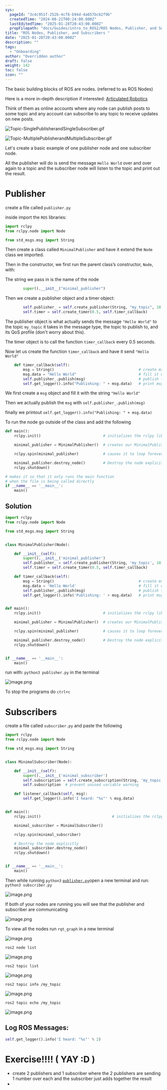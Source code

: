 ```yaml
---
sys:
  pageId: "3c4c951f-252b-4cf8-b94d-4a657bc62f9b"
  createdTime: "2024-08-21T00:24:00.000Z"
  lastEditedTime: "2025-01-28T20:43:00.000Z"
  propFilepath: "docs/Guides/intro_to_ROS2/ROS Nodes, Publisher, and Subscribers .md"
title: "ROS Nodes, Publisher, and Subscribers "
date: "2025-01-28T20:43:00.000Z"
description: ""
tags:
  - "Onboarding"
author: "Overridden author"
draft: false
weight: 142
toc: false
icon: ""
---
```


The basic building blocks of ROS are nodes. (referred to as ROS Nodes)

Here is a more in-depth description if interested: [Articulated Robotics](https://articulatedrobotics.xyz/tutorials/ready-for-ros/ros-overview#2-nodes)

Think of them as online accounts where any node can publish posts to some topic and any account can subscribe to any topic to receive updates on new posts.

![Topic-SinglePublisherandSingleSubscriber.gif](https://docs.ros.org/en/humble/_images/Topic-SinglePublisherandSingleSubscriber.gif)

![Topic-MultiplePublisherandMultipleSubscriber.gif](https://docs.ros.org/en/humble/_images/Topic-MultiplePublisherandMultipleSubscriber.gif)

Let's create a basic example of one publisher node and one subscriber node.

All the publisher will do is send the message `Hello World` over and over again to a topic and the subscriber node will listen to the topic and print out the result.

# Publisher

create a file called `publisher.py` 

inside import the `ROS` libraries:

```python
import rclpy
from rclpy.node import Node

from std_msgs.msg import String
```

Then create a class called `MinimalPublisher` and have it extend the `Node` class we imported.

Then in the constructor, we first run the parent class’s constructor, `Node`, with:

The string we pass in is the name of the node

```python
        super().__init__("minimal_publisher")
```

Then we create a publisher object and a timer object:

```python
        self.publisher_ = self.create_publisher(String, "my_topic", 10)
        self.timer = self.create_timer(0.5, self.timer_callback)
```

The publisher object is what actually sends the message `"Hello World"` to the topic `my_topic` it takes in the message type, the topic to publish to, and its QoS profile (don't worry about this).

The timer object is to call the function `timer_callback` every 0.5 seconds.

Now let us create the function `timer_callback` and have it send `"Hello World"`

```python
    def timer_callback(self):
        msg = String()                                      # create msg object
        msg.data = "Hello World"                            # fill it with data
        self.publisher_.publish(msg)                        # publish the message
        self.get_logger().info("Publishing: " + msg.data)   # print msg
```

We first create a `msg` object and fill it with the string `"Hello World"`

Then we actually publish the `msg` with `self.publisher_.publish(msg)`

finally we printout `self.get_logger().info("Publishing: " + msg.data)`

To run the node go outside of the class and add the following

```python
def main():
    rclpy.init()                            # initializes the rclpy library

    minimal_publisher = MinimalPublisher()  # creates our MinimalPublisher object

    rclpy.spin(minimal_publisher)           # causes it to loop forever

    minimal_publisher.destroy_node()        # Destroy the node explicitly
    rclpy.shutdown()

# makes it so that it only runs the main function
# when the file is being called directly
if __name__ == '__main__': 
    main()
```

## Solution

```python
import rclpy
from rclpy.node import Node

from std_msgs.msg import String


class MinimalPublisher(Node):

    def __init__(self):
        super().__init__('minimal_publisher')
        self.publisher_ = self.create_publisher(String, 'my_topic', 10)
        self.timer = self.create_timer(0.5, self.timer_callback)

    def timer_callback(self):
        msg = String()                                      # create msg object
        msg.data = 'Hello World'                            # fill it with data
        self.publisher_.publish(msg)                        # publish the message
        self.get_logger().info('Publishing: ' + msg.data)   # print msg


def main():
    rclpy.init()                            # initializes the rclpy library

    minimal_publisher = MinimalPublisher()  # creates our MinimalPublisher object

    rclpy.spin(minimal_publisher)           # causes it to loop forever

    minimal_publisher.destroy_node()        # Destroy the node explicitly
    rclpy.shutdown()


if __name__ == '__main__':
    main()
```

run with: `python3 publisher.py` in the terminal

![image.png](https://prod-files-secure.s3.us-west-2.amazonaws.com/d518164a-d88e-44d1-a4ee-3adb3bd8bce0/9214accb-ad5b-44f1-a31c-b3167c59138b/image.png?X-Amz-Algorithm=AWS4-HMAC-SHA256&X-Amz-Content-Sha256=UNSIGNED-PAYLOAD&X-Amz-Credential=ASIAZI2LB4665UVOA7OF%2F20250525%2Fus-west-2%2Fs3%2Faws4_request&X-Amz-Date=20250525T190126Z&X-Amz-Expires=3600&X-Amz-Security-Token=IQoJb3JpZ2luX2VjEGsaCXVzLXdlc3QtMiJIMEYCIQDQMvNRRn5IrgNYlqJj9C4ygp71eXLVpqREPBjtS7hgXQIhAJxcI2Gg9DhUckROh%2F9cXvRFGAqgWgudkrqLbwxiOAyxKv8DCDQQABoMNjM3NDIzMTgzODA1Igx%2FmYGcq4FeSySN9%2FUq3ANsFZW9z0YxViY2%2F0tEGYK4c5rhjDiBcq9o8krF038aMMMIVPwQXrfsWilQMeLyknUXdT9aiQAWX9Vu%2B6Z8v0%2Fqxfg8z3RPGy0Hk18d4MWsmZnRp1kyQEDB0pD0FX0J9Uvvp%2BiMNOKv%2FmNZH0EIOoYglBg2Xs0VoMZEDhR%2FJ%2B9UilhxzCcsRAcqTbFqidA7u0%2F5rv%2FwIYsHZvxY5egGyZgMsTQkUEqFedmbGoWbKgvrjqa12jSbPY0DDFu8EtIgCW9d9ZrTaggH7Cg%2FfZAhlOCrYwgPnanGxRtCnLSbKfCPTgsK2PtMxod3IocwlRQAFTB7nj9ITJGEK2UlSmou340TkPCrSn1fVSX4AtYEAm1xKMS7gwKDrEET7L%2FpK1k3r1J%2BBdUNqqzI6%2B2fIYbnzYE7jDJN1o%2BOtBQFm0Xge5nmZf4%2FoXtAWO3AKEQ7o4xVsdopD0ptfmJaI1az7L6KXt5gH5f4pHna6FsNwyoDQg8bQ4oxDRZrRG3QT%2B%2BFxSQuxCBStxCRmvKGHZUdj1uosM8oJSRoZJjV8iymQ7r1e2q2%2BZBwBC1BpSU0RvRkIVDwy%2FPJWkMYnbcwjXXYkoda%2Bw%2Bfh6EALwdiJoyksiy5Fgjl%2FK%2FSOtebobObo9errDCixc3BBjqkAZsQ1rWc0Rh%2F6Lz0UZ0l63HWUeM%2BH2Xi%2BuskeR6WbSzZbA7SgN94JxztZ1JI8DqUtrWQS7SQJ7vSSkVT0e%2BkECqfjKzu7GLudCTDpIU2aZ%2BoFMEGFLFa1cEqORlzl6%2FGWDEHcCnbFinmUXaaBKXBxsw%2Ft1JffC%2FVGC8AjwBxsQBqweTGuxFMF0kCsqqXMpLB%2FrJkd9MzQZlQU0SSRtF31QEoZieM&X-Amz-Signature=b131939ad5222d09c6a753e57e31f9d9f36a1f8f4ad6d7dbc750230fc83db918&X-Amz-SignedHeaders=host&x-id=GetObject)

To stop the programs do `ctrl+c`

# Subscribers

create a file called `subscriber.py` and paste the following

```python
import rclpy
from rclpy.node import Node

from std_msgs.msg import String


class MinimalSubscriber(Node):

    def __init__(self):
        super().__init__('minimal_subscriber')
        self.subscription = self.create_subscription(String, 'my_topic', self.listener_callback, 10)
        self.subscription  # prevent unused variable warning

    def listener_callback(self, msg):
        self.get_logger().info('I heard: "%s"' % msg.data)


def main():
    rclpy.init()                                # initializes the rclpy library

    minimal_subscriber = MinimalSubscriber()

    rclpy.spin(minimal_subscriber)

    # Destroy the node explicitly
    minimal_subscriber.destroy_node()
    rclpy.shutdown()


if __name__ == '__main__':
    main()
```

Then while running `python3` [`publisher.py`](http://publisher.py/)open a new terminal and run: `python3 subscriber.py` 

![image.png](https://prod-files-secure.s3.us-west-2.amazonaws.com/d518164a-d88e-44d1-a4ee-3adb3bd8bce0/611fccf2-c738-4dbd-94e9-98f209092866/image.png?X-Amz-Algorithm=AWS4-HMAC-SHA256&X-Amz-Content-Sha256=UNSIGNED-PAYLOAD&X-Amz-Credential=ASIAZI2LB4665UVOA7OF%2F20250525%2Fus-west-2%2Fs3%2Faws4_request&X-Amz-Date=20250525T190126Z&X-Amz-Expires=3600&X-Amz-Security-Token=IQoJb3JpZ2luX2VjEGsaCXVzLXdlc3QtMiJIMEYCIQDQMvNRRn5IrgNYlqJj9C4ygp71eXLVpqREPBjtS7hgXQIhAJxcI2Gg9DhUckROh%2F9cXvRFGAqgWgudkrqLbwxiOAyxKv8DCDQQABoMNjM3NDIzMTgzODA1Igx%2FmYGcq4FeSySN9%2FUq3ANsFZW9z0YxViY2%2F0tEGYK4c5rhjDiBcq9o8krF038aMMMIVPwQXrfsWilQMeLyknUXdT9aiQAWX9Vu%2B6Z8v0%2Fqxfg8z3RPGy0Hk18d4MWsmZnRp1kyQEDB0pD0FX0J9Uvvp%2BiMNOKv%2FmNZH0EIOoYglBg2Xs0VoMZEDhR%2FJ%2B9UilhxzCcsRAcqTbFqidA7u0%2F5rv%2FwIYsHZvxY5egGyZgMsTQkUEqFedmbGoWbKgvrjqa12jSbPY0DDFu8EtIgCW9d9ZrTaggH7Cg%2FfZAhlOCrYwgPnanGxRtCnLSbKfCPTgsK2PtMxod3IocwlRQAFTB7nj9ITJGEK2UlSmou340TkPCrSn1fVSX4AtYEAm1xKMS7gwKDrEET7L%2FpK1k3r1J%2BBdUNqqzI6%2B2fIYbnzYE7jDJN1o%2BOtBQFm0Xge5nmZf4%2FoXtAWO3AKEQ7o4xVsdopD0ptfmJaI1az7L6KXt5gH5f4pHna6FsNwyoDQg8bQ4oxDRZrRG3QT%2B%2BFxSQuxCBStxCRmvKGHZUdj1uosM8oJSRoZJjV8iymQ7r1e2q2%2BZBwBC1BpSU0RvRkIVDwy%2FPJWkMYnbcwjXXYkoda%2Bw%2Bfh6EALwdiJoyksiy5Fgjl%2FK%2FSOtebobObo9errDCixc3BBjqkAZsQ1rWc0Rh%2F6Lz0UZ0l63HWUeM%2BH2Xi%2BuskeR6WbSzZbA7SgN94JxztZ1JI8DqUtrWQS7SQJ7vSSkVT0e%2BkECqfjKzu7GLudCTDpIU2aZ%2BoFMEGFLFa1cEqORlzl6%2FGWDEHcCnbFinmUXaaBKXBxsw%2Ft1JffC%2FVGC8AjwBxsQBqweTGuxFMF0kCsqqXMpLB%2FrJkd9MzQZlQU0SSRtF31QEoZieM&X-Amz-Signature=55611eaadfa9226fb1ad24895d57dbe71e7bbad63d4c85bcd16d9b9d6d9338ed&X-Amz-SignedHeaders=host&x-id=GetObject)

If both of your nodes are running you will see that the publisher and subscriber are communicating

![image.png](https://prod-files-secure.s3.us-west-2.amazonaws.com/d518164a-d88e-44d1-a4ee-3adb3bd8bce0/eea428b5-1cf0-43bb-a30b-81cbaf6c5c78/image.png?X-Amz-Algorithm=AWS4-HMAC-SHA256&X-Amz-Content-Sha256=UNSIGNED-PAYLOAD&X-Amz-Credential=ASIAZI2LB4665UVOA7OF%2F20250525%2Fus-west-2%2Fs3%2Faws4_request&X-Amz-Date=20250525T190126Z&X-Amz-Expires=3600&X-Amz-Security-Token=IQoJb3JpZ2luX2VjEGsaCXVzLXdlc3QtMiJIMEYCIQDQMvNRRn5IrgNYlqJj9C4ygp71eXLVpqREPBjtS7hgXQIhAJxcI2Gg9DhUckROh%2F9cXvRFGAqgWgudkrqLbwxiOAyxKv8DCDQQABoMNjM3NDIzMTgzODA1Igx%2FmYGcq4FeSySN9%2FUq3ANsFZW9z0YxViY2%2F0tEGYK4c5rhjDiBcq9o8krF038aMMMIVPwQXrfsWilQMeLyknUXdT9aiQAWX9Vu%2B6Z8v0%2Fqxfg8z3RPGy0Hk18d4MWsmZnRp1kyQEDB0pD0FX0J9Uvvp%2BiMNOKv%2FmNZH0EIOoYglBg2Xs0VoMZEDhR%2FJ%2B9UilhxzCcsRAcqTbFqidA7u0%2F5rv%2FwIYsHZvxY5egGyZgMsTQkUEqFedmbGoWbKgvrjqa12jSbPY0DDFu8EtIgCW9d9ZrTaggH7Cg%2FfZAhlOCrYwgPnanGxRtCnLSbKfCPTgsK2PtMxod3IocwlRQAFTB7nj9ITJGEK2UlSmou340TkPCrSn1fVSX4AtYEAm1xKMS7gwKDrEET7L%2FpK1k3r1J%2BBdUNqqzI6%2B2fIYbnzYE7jDJN1o%2BOtBQFm0Xge5nmZf4%2FoXtAWO3AKEQ7o4xVsdopD0ptfmJaI1az7L6KXt5gH5f4pHna6FsNwyoDQg8bQ4oxDRZrRG3QT%2B%2BFxSQuxCBStxCRmvKGHZUdj1uosM8oJSRoZJjV8iymQ7r1e2q2%2BZBwBC1BpSU0RvRkIVDwy%2FPJWkMYnbcwjXXYkoda%2Bw%2Bfh6EALwdiJoyksiy5Fgjl%2FK%2FSOtebobObo9errDCixc3BBjqkAZsQ1rWc0Rh%2F6Lz0UZ0l63HWUeM%2BH2Xi%2BuskeR6WbSzZbA7SgN94JxztZ1JI8DqUtrWQS7SQJ7vSSkVT0e%2BkECqfjKzu7GLudCTDpIU2aZ%2BoFMEGFLFa1cEqORlzl6%2FGWDEHcCnbFinmUXaaBKXBxsw%2Ft1JffC%2FVGC8AjwBxsQBqweTGuxFMF0kCsqqXMpLB%2FrJkd9MzQZlQU0SSRtF31QEoZieM&X-Amz-Signature=12f1a48b79cea817d5fbbd864129dfd38781bef058b41914a975a4b35c2b72e1&X-Amz-SignedHeaders=host&x-id=GetObject)

To view all the nodes run `rqt_graph` in a new terminal

![image.png](https://prod-files-secure.s3.us-west-2.amazonaws.com/d518164a-d88e-44d1-a4ee-3adb3bd8bce0/1d98e964-4318-4d62-b5c4-8c8f78368598/image.png?X-Amz-Algorithm=AWS4-HMAC-SHA256&X-Amz-Content-Sha256=UNSIGNED-PAYLOAD&X-Amz-Credential=ASIAZI2LB4665UVOA7OF%2F20250525%2Fus-west-2%2Fs3%2Faws4_request&X-Amz-Date=20250525T190126Z&X-Amz-Expires=3600&X-Amz-Security-Token=IQoJb3JpZ2luX2VjEGsaCXVzLXdlc3QtMiJIMEYCIQDQMvNRRn5IrgNYlqJj9C4ygp71eXLVpqREPBjtS7hgXQIhAJxcI2Gg9DhUckROh%2F9cXvRFGAqgWgudkrqLbwxiOAyxKv8DCDQQABoMNjM3NDIzMTgzODA1Igx%2FmYGcq4FeSySN9%2FUq3ANsFZW9z0YxViY2%2F0tEGYK4c5rhjDiBcq9o8krF038aMMMIVPwQXrfsWilQMeLyknUXdT9aiQAWX9Vu%2B6Z8v0%2Fqxfg8z3RPGy0Hk18d4MWsmZnRp1kyQEDB0pD0FX0J9Uvvp%2BiMNOKv%2FmNZH0EIOoYglBg2Xs0VoMZEDhR%2FJ%2B9UilhxzCcsRAcqTbFqidA7u0%2F5rv%2FwIYsHZvxY5egGyZgMsTQkUEqFedmbGoWbKgvrjqa12jSbPY0DDFu8EtIgCW9d9ZrTaggH7Cg%2FfZAhlOCrYwgPnanGxRtCnLSbKfCPTgsK2PtMxod3IocwlRQAFTB7nj9ITJGEK2UlSmou340TkPCrSn1fVSX4AtYEAm1xKMS7gwKDrEET7L%2FpK1k3r1J%2BBdUNqqzI6%2B2fIYbnzYE7jDJN1o%2BOtBQFm0Xge5nmZf4%2FoXtAWO3AKEQ7o4xVsdopD0ptfmJaI1az7L6KXt5gH5f4pHna6FsNwyoDQg8bQ4oxDRZrRG3QT%2B%2BFxSQuxCBStxCRmvKGHZUdj1uosM8oJSRoZJjV8iymQ7r1e2q2%2BZBwBC1BpSU0RvRkIVDwy%2FPJWkMYnbcwjXXYkoda%2Bw%2Bfh6EALwdiJoyksiy5Fgjl%2FK%2FSOtebobObo9errDCixc3BBjqkAZsQ1rWc0Rh%2F6Lz0UZ0l63HWUeM%2BH2Xi%2BuskeR6WbSzZbA7SgN94JxztZ1JI8DqUtrWQS7SQJ7vSSkVT0e%2BkECqfjKzu7GLudCTDpIU2aZ%2BoFMEGFLFa1cEqORlzl6%2FGWDEHcCnbFinmUXaaBKXBxsw%2Ft1JffC%2FVGC8AjwBxsQBqweTGuxFMF0kCsqqXMpLB%2FrJkd9MzQZlQU0SSRtF31QEoZieM&X-Amz-Signature=cc84d27399a8886c5ac9e852b14e21b7f118fc1fb2ea1b0dfc67cc7105c2e741&X-Amz-SignedHeaders=host&x-id=GetObject)

`ros2 node list`

![image.png](https://prod-files-secure.s3.us-west-2.amazonaws.com/d518164a-d88e-44d1-a4ee-3adb3bd8bce0/680ac8cf-e6d9-4164-9ece-5b9a6fccffee/image.png?X-Amz-Algorithm=AWS4-HMAC-SHA256&X-Amz-Content-Sha256=UNSIGNED-PAYLOAD&X-Amz-Credential=ASIAZI2LB4665UVOA7OF%2F20250525%2Fus-west-2%2Fs3%2Faws4_request&X-Amz-Date=20250525T190126Z&X-Amz-Expires=3600&X-Amz-Security-Token=IQoJb3JpZ2luX2VjEGsaCXVzLXdlc3QtMiJIMEYCIQDQMvNRRn5IrgNYlqJj9C4ygp71eXLVpqREPBjtS7hgXQIhAJxcI2Gg9DhUckROh%2F9cXvRFGAqgWgudkrqLbwxiOAyxKv8DCDQQABoMNjM3NDIzMTgzODA1Igx%2FmYGcq4FeSySN9%2FUq3ANsFZW9z0YxViY2%2F0tEGYK4c5rhjDiBcq9o8krF038aMMMIVPwQXrfsWilQMeLyknUXdT9aiQAWX9Vu%2B6Z8v0%2Fqxfg8z3RPGy0Hk18d4MWsmZnRp1kyQEDB0pD0FX0J9Uvvp%2BiMNOKv%2FmNZH0EIOoYglBg2Xs0VoMZEDhR%2FJ%2B9UilhxzCcsRAcqTbFqidA7u0%2F5rv%2FwIYsHZvxY5egGyZgMsTQkUEqFedmbGoWbKgvrjqa12jSbPY0DDFu8EtIgCW9d9ZrTaggH7Cg%2FfZAhlOCrYwgPnanGxRtCnLSbKfCPTgsK2PtMxod3IocwlRQAFTB7nj9ITJGEK2UlSmou340TkPCrSn1fVSX4AtYEAm1xKMS7gwKDrEET7L%2FpK1k3r1J%2BBdUNqqzI6%2B2fIYbnzYE7jDJN1o%2BOtBQFm0Xge5nmZf4%2FoXtAWO3AKEQ7o4xVsdopD0ptfmJaI1az7L6KXt5gH5f4pHna6FsNwyoDQg8bQ4oxDRZrRG3QT%2B%2BFxSQuxCBStxCRmvKGHZUdj1uosM8oJSRoZJjV8iymQ7r1e2q2%2BZBwBC1BpSU0RvRkIVDwy%2FPJWkMYnbcwjXXYkoda%2Bw%2Bfh6EALwdiJoyksiy5Fgjl%2FK%2FSOtebobObo9errDCixc3BBjqkAZsQ1rWc0Rh%2F6Lz0UZ0l63HWUeM%2BH2Xi%2BuskeR6WbSzZbA7SgN94JxztZ1JI8DqUtrWQS7SQJ7vSSkVT0e%2BkECqfjKzu7GLudCTDpIU2aZ%2BoFMEGFLFa1cEqORlzl6%2FGWDEHcCnbFinmUXaaBKXBxsw%2Ft1JffC%2FVGC8AjwBxsQBqweTGuxFMF0kCsqqXMpLB%2FrJkd9MzQZlQU0SSRtF31QEoZieM&X-Amz-Signature=91686999419bf324a9d3826a19b95930f5432c32bce58c275ef9fbca56a02c80&X-Amz-SignedHeaders=host&x-id=GetObject)

`ros2 topic list`

![image.png](https://prod-files-secure.s3.us-west-2.amazonaws.com/d518164a-d88e-44d1-a4ee-3adb3bd8bce0/eee2ebe1-27ef-4a4a-96fb-2ca54126fb29/image.png?X-Amz-Algorithm=AWS4-HMAC-SHA256&X-Amz-Content-Sha256=UNSIGNED-PAYLOAD&X-Amz-Credential=ASIAZI2LB4665UVOA7OF%2F20250525%2Fus-west-2%2Fs3%2Faws4_request&X-Amz-Date=20250525T190126Z&X-Amz-Expires=3600&X-Amz-Security-Token=IQoJb3JpZ2luX2VjEGsaCXVzLXdlc3QtMiJIMEYCIQDQMvNRRn5IrgNYlqJj9C4ygp71eXLVpqREPBjtS7hgXQIhAJxcI2Gg9DhUckROh%2F9cXvRFGAqgWgudkrqLbwxiOAyxKv8DCDQQABoMNjM3NDIzMTgzODA1Igx%2FmYGcq4FeSySN9%2FUq3ANsFZW9z0YxViY2%2F0tEGYK4c5rhjDiBcq9o8krF038aMMMIVPwQXrfsWilQMeLyknUXdT9aiQAWX9Vu%2B6Z8v0%2Fqxfg8z3RPGy0Hk18d4MWsmZnRp1kyQEDB0pD0FX0J9Uvvp%2BiMNOKv%2FmNZH0EIOoYglBg2Xs0VoMZEDhR%2FJ%2B9UilhxzCcsRAcqTbFqidA7u0%2F5rv%2FwIYsHZvxY5egGyZgMsTQkUEqFedmbGoWbKgvrjqa12jSbPY0DDFu8EtIgCW9d9ZrTaggH7Cg%2FfZAhlOCrYwgPnanGxRtCnLSbKfCPTgsK2PtMxod3IocwlRQAFTB7nj9ITJGEK2UlSmou340TkPCrSn1fVSX4AtYEAm1xKMS7gwKDrEET7L%2FpK1k3r1J%2BBdUNqqzI6%2B2fIYbnzYE7jDJN1o%2BOtBQFm0Xge5nmZf4%2FoXtAWO3AKEQ7o4xVsdopD0ptfmJaI1az7L6KXt5gH5f4pHna6FsNwyoDQg8bQ4oxDRZrRG3QT%2B%2BFxSQuxCBStxCRmvKGHZUdj1uosM8oJSRoZJjV8iymQ7r1e2q2%2BZBwBC1BpSU0RvRkIVDwy%2FPJWkMYnbcwjXXYkoda%2Bw%2Bfh6EALwdiJoyksiy5Fgjl%2FK%2FSOtebobObo9errDCixc3BBjqkAZsQ1rWc0Rh%2F6Lz0UZ0l63HWUeM%2BH2Xi%2BuskeR6WbSzZbA7SgN94JxztZ1JI8DqUtrWQS7SQJ7vSSkVT0e%2BkECqfjKzu7GLudCTDpIU2aZ%2BoFMEGFLFa1cEqORlzl6%2FGWDEHcCnbFinmUXaaBKXBxsw%2Ft1JffC%2FVGC8AjwBxsQBqweTGuxFMF0kCsqqXMpLB%2FrJkd9MzQZlQU0SSRtF31QEoZieM&X-Amz-Signature=362ad2b6b2d98e50b2024b95fa4677b2071e132cc6f241233366c43df8894c8b&X-Amz-SignedHeaders=host&x-id=GetObject)

`ros2 topic info /my_topic`

![image.png](https://prod-files-secure.s3.us-west-2.amazonaws.com/d518164a-d88e-44d1-a4ee-3adb3bd8bce0/6288ef12-cb9e-406f-b9eb-65feed3a9011/image.png?X-Amz-Algorithm=AWS4-HMAC-SHA256&X-Amz-Content-Sha256=UNSIGNED-PAYLOAD&X-Amz-Credential=ASIAZI2LB4665UVOA7OF%2F20250525%2Fus-west-2%2Fs3%2Faws4_request&X-Amz-Date=20250525T190126Z&X-Amz-Expires=3600&X-Amz-Security-Token=IQoJb3JpZ2luX2VjEGsaCXVzLXdlc3QtMiJIMEYCIQDQMvNRRn5IrgNYlqJj9C4ygp71eXLVpqREPBjtS7hgXQIhAJxcI2Gg9DhUckROh%2F9cXvRFGAqgWgudkrqLbwxiOAyxKv8DCDQQABoMNjM3NDIzMTgzODA1Igx%2FmYGcq4FeSySN9%2FUq3ANsFZW9z0YxViY2%2F0tEGYK4c5rhjDiBcq9o8krF038aMMMIVPwQXrfsWilQMeLyknUXdT9aiQAWX9Vu%2B6Z8v0%2Fqxfg8z3RPGy0Hk18d4MWsmZnRp1kyQEDB0pD0FX0J9Uvvp%2BiMNOKv%2FmNZH0EIOoYglBg2Xs0VoMZEDhR%2FJ%2B9UilhxzCcsRAcqTbFqidA7u0%2F5rv%2FwIYsHZvxY5egGyZgMsTQkUEqFedmbGoWbKgvrjqa12jSbPY0DDFu8EtIgCW9d9ZrTaggH7Cg%2FfZAhlOCrYwgPnanGxRtCnLSbKfCPTgsK2PtMxod3IocwlRQAFTB7nj9ITJGEK2UlSmou340TkPCrSn1fVSX4AtYEAm1xKMS7gwKDrEET7L%2FpK1k3r1J%2BBdUNqqzI6%2B2fIYbnzYE7jDJN1o%2BOtBQFm0Xge5nmZf4%2FoXtAWO3AKEQ7o4xVsdopD0ptfmJaI1az7L6KXt5gH5f4pHna6FsNwyoDQg8bQ4oxDRZrRG3QT%2B%2BFxSQuxCBStxCRmvKGHZUdj1uosM8oJSRoZJjV8iymQ7r1e2q2%2BZBwBC1BpSU0RvRkIVDwy%2FPJWkMYnbcwjXXYkoda%2Bw%2Bfh6EALwdiJoyksiy5Fgjl%2FK%2FSOtebobObo9errDCixc3BBjqkAZsQ1rWc0Rh%2F6Lz0UZ0l63HWUeM%2BH2Xi%2BuskeR6WbSzZbA7SgN94JxztZ1JI8DqUtrWQS7SQJ7vSSkVT0e%2BkECqfjKzu7GLudCTDpIU2aZ%2BoFMEGFLFa1cEqORlzl6%2FGWDEHcCnbFinmUXaaBKXBxsw%2Ft1JffC%2FVGC8AjwBxsQBqweTGuxFMF0kCsqqXMpLB%2FrJkd9MzQZlQU0SSRtF31QEoZieM&X-Amz-Signature=ea002110f229293fb69239de9b3dce77e24f28c6647cd52ab6b0ef6944f6eec6&X-Amz-SignedHeaders=host&x-id=GetObject)

`ros2 topic echo /my_topic`

![image.png](https://prod-files-secure.s3.us-west-2.amazonaws.com/d518164a-d88e-44d1-a4ee-3adb3bd8bce0/0a6fcb4d-422d-4a6c-a803-749ef4adf2c6/image.png?X-Amz-Algorithm=AWS4-HMAC-SHA256&X-Amz-Content-Sha256=UNSIGNED-PAYLOAD&X-Amz-Credential=ASIAZI2LB4665UVOA7OF%2F20250525%2Fus-west-2%2Fs3%2Faws4_request&X-Amz-Date=20250525T190126Z&X-Amz-Expires=3600&X-Amz-Security-Token=IQoJb3JpZ2luX2VjEGsaCXVzLXdlc3QtMiJIMEYCIQDQMvNRRn5IrgNYlqJj9C4ygp71eXLVpqREPBjtS7hgXQIhAJxcI2Gg9DhUckROh%2F9cXvRFGAqgWgudkrqLbwxiOAyxKv8DCDQQABoMNjM3NDIzMTgzODA1Igx%2FmYGcq4FeSySN9%2FUq3ANsFZW9z0YxViY2%2F0tEGYK4c5rhjDiBcq9o8krF038aMMMIVPwQXrfsWilQMeLyknUXdT9aiQAWX9Vu%2B6Z8v0%2Fqxfg8z3RPGy0Hk18d4MWsmZnRp1kyQEDB0pD0FX0J9Uvvp%2BiMNOKv%2FmNZH0EIOoYglBg2Xs0VoMZEDhR%2FJ%2B9UilhxzCcsRAcqTbFqidA7u0%2F5rv%2FwIYsHZvxY5egGyZgMsTQkUEqFedmbGoWbKgvrjqa12jSbPY0DDFu8EtIgCW9d9ZrTaggH7Cg%2FfZAhlOCrYwgPnanGxRtCnLSbKfCPTgsK2PtMxod3IocwlRQAFTB7nj9ITJGEK2UlSmou340TkPCrSn1fVSX4AtYEAm1xKMS7gwKDrEET7L%2FpK1k3r1J%2BBdUNqqzI6%2B2fIYbnzYE7jDJN1o%2BOtBQFm0Xge5nmZf4%2FoXtAWO3AKEQ7o4xVsdopD0ptfmJaI1az7L6KXt5gH5f4pHna6FsNwyoDQg8bQ4oxDRZrRG3QT%2B%2BFxSQuxCBStxCRmvKGHZUdj1uosM8oJSRoZJjV8iymQ7r1e2q2%2BZBwBC1BpSU0RvRkIVDwy%2FPJWkMYnbcwjXXYkoda%2Bw%2Bfh6EALwdiJoyksiy5Fgjl%2FK%2FSOtebobObo9errDCixc3BBjqkAZsQ1rWc0Rh%2F6Lz0UZ0l63HWUeM%2BH2Xi%2BuskeR6WbSzZbA7SgN94JxztZ1JI8DqUtrWQS7SQJ7vSSkVT0e%2BkECqfjKzu7GLudCTDpIU2aZ%2BoFMEGFLFa1cEqORlzl6%2FGWDEHcCnbFinmUXaaBKXBxsw%2Ft1JffC%2FVGC8AjwBxsQBqweTGuxFMF0kCsqqXMpLB%2FrJkd9MzQZlQU0SSRtF31QEoZieM&X-Amz-Signature=fdb2257acd92f5dced3ee8168582e68e7b27271b5d5b5701ef0dcbf1b761249d&X-Amz-SignedHeaders=host&x-id=GetObject)

## Log ROS Messages:

```python
self.get_logger().info('I heard: "%s"' % 2)
```

# Exercise!!!! ( YAY :D )

- create 2 publishers and 1 subscriber where the 2 publishers are sending 1 number over each and the subscriber just adds together the result
- 

